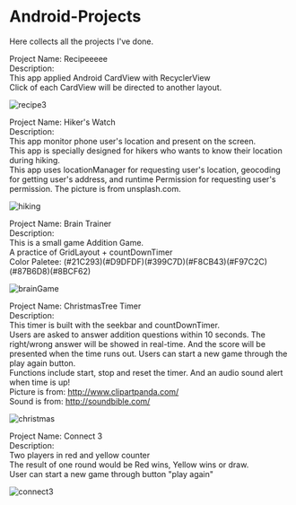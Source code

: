 # Android-Projects
Here collects all the projects I've done.   
  
    
Project Name: Recipeeeee  
Description:  
This app applied Android CardView with RecyclerView  
Click of each CardView will be directed to another layout.  

![recipe3](https://user-images.githubusercontent.com/54572005/95375050-f0513280-0893-11eb-8af8-30abc5aec6ed.gif)  
    
    
Project Name: Hiker's Watch  
Description:  
This app monitor phone user's location and present on the screen.  
This app is specially designed for hikers who wants to know their location during hiking.  
This app uses locationManager for requesting user's location, geocoding for getting user's address, and runtime Permission for requesting user's permission.
The picture is from unsplash.com.  
  
  
  ![hiking](https://user-images.githubusercontent.com/54572005/95697815-cf227600-0bf4-11eb-895e-1956c470bb57.gif)  
  
  
  
Project Name: Brain Trainer  
Description:  
This is a small game Addition Game.  
A practice of GridLayout + countDownTimer  
Color Paletee: (#21C293)(#D9DFDF)(#399C7D)(#F8CB43)(#F97C2C)(#87B6D8)(#8BCF62)   

![brainGame](https://user-images.githubusercontent.com/54572005/95641864-ab76f880-0a59-11eb-91c7-2254fd0da11a.gif)  
  
    
    
Project Name: ChristmasTree Timer  
Description:  
This timer is built with the seekbar and countDownTimer.  
Users are asked to answer addition questions within 10 seconds. The right/wrong answer will be showed in real-time. And the score will be presented when the time runs out. Users can start a new game through the play again button.  
Functions include start, stop and reset the timer. And an audio sound alert when time is up!  
Picture is from: http://www.clipartpanda.com/  
Sound is from: http://soundbible.com/  

![christmas](https://user-images.githubusercontent.com/54572005/95621155-17d80480-0a26-11eb-9179-7a308d568451.gif)  


Project Name: Connect 3  
Description:  
Two players in red and yellow counter  
The result of one round would be Red wins, Yellow wins or draw.  
User can start a new game through button "play again"  

![connect3](https://user-images.githubusercontent.com/54572005/95027656-25b90e80-064f-11eb-8afa-d273c293ca6c.gif)  

